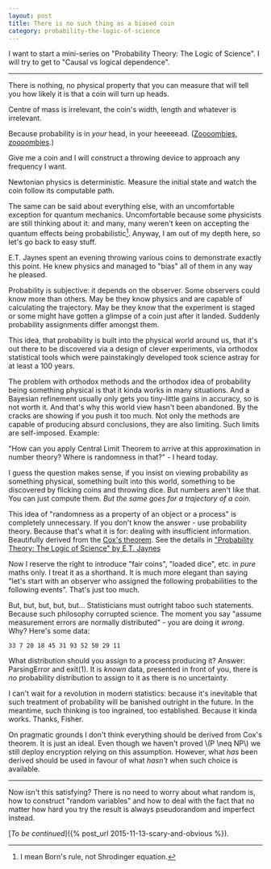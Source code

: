 ```yaml
---
layout: post
title: There is no such thing as a biased coin
category: probability-the-logic-of-science
---
```


I want to start a mini-series on "Probability Theory: The Logic of Science".
I will try to get to "Causal vs logical dependence".

------

There is nothing, no physical property that you can measure that will tell you
how likely it is that a coin will turn up heads.

Centre of mass is irrelevant, the coin's width, length and whatever is
irrelevant.

Because probability is in *your* head, in your heeeeead. ([Zoooombies,
zoooombies][cranberries].)

Give me a coin and I will construct a throwing device to approach any frequency
I want.

Newtonian physics is deterministic. Measure the initial state and watch the
coin follow its computable path.

The same can be said about everything else, with an uncomfortable exception for
quantum mechanics. Uncomfortable because some physicists are still thinking
about it: and many, many weren't keen on accepting the quantum effects being
probabilistic[^1].  Anyway, I am out of my depth here, so let's go back to
easy stuff.

E.T. Jaynes spent an evening throwing various coins to demonstrate exactly this
point. He knew physics and managed to "bias" all of them in any way he pleased.

Probability is subjective: it depends on the observer. Some observers could
know more than others. May be they know physics and are capable of calculating
the trajectory. May be they know that the experiment is staged or some might
have gotten a glimpse of a coin just after it landed. Suddenly probability
assignments differ amongst them.

This idea, that probability is built into the physical world around us, that
it's out there to be discovered via a design of clever experiments, via
orthodox statistical tools which were painstakingly developed took science
astray for at least a 100 years.

The problem with orthodox methods and the orthodox idea of probability
being something physical is that it kinda works in many situations. And a
Bayesian refinement usually only gets you tiny-little gains in accuracy, so is
not worth it. And that's why this world view hasn't been abandoned. By the
cracks are showing if you push it too much. Not only the methods are capable of
producing absurd conclusions, they are also limiting. Such limits are
self-imposed. Example:

"How can you apply Central Limit Theorem to arrive at this approximation in
number theory? Where is randomness in that?" - I heard today.

I guess the question makes sense, if you insist on viewing probability as
something physical, something built into this world, something to be discovered
by flicking coins and throwing dice. But numbers aren't like that. You can
just compute them. *But the same goes for a trajectory of a coin*.

This idea of "randomness as a property of an object or a process" is completely
unnecessary. If you don't know the answer - use probability theory. Because
that's what it is for: dealing with insufficient information. Beautifully
derived from the [Cox's theorem][cox]. See the details in ["Probability Theory:
The Logic of Science" by E.T. Jaynes][reviews]

Now I reserve the right to introduce "fair coins", "loaded dice", etc. in
*pure* maths only. I treat it as a shorthand. It is much more elegant than
saying "let's start with an observer who assigned the following probabilities
to the following events". That's just too much.

But, but, but, but, but... Statisticians must outright taboo such statements.
Because such philosophy corrupted science. The moment you say "assume
measurement errors are normally distributed" - you are doing it *wrong*. Why?
Here's some data:

~~~~~~~~~~
33 7 20 18 45 31 93 52 50 29 11
~~~~~~~~~~

What distribution should you assign to a process producing it? Answer:
ParsingError and exit(1). It is *known* data, presented in front of you, there
is *no* probability distribution to assign to it as there is no uncertainty.

I can't wait for a revolution in modern statistics: because it's inevitable
that such treatment of probability will be banished outright in the future.
In the meantime, such thinking is too ingrained, too established. Because it
kinda works. Thanks, Fisher.

On pragmatic grounds I don't think everything should be derived from Cox's
theorem. It is just an ideal. Even though we haven't proved \\(P \neq NP\\) we
still deploy encryption relying on this assumption. However, what *has* been
derived should be used in favour of what *hasn't* when such choice is
available.

-------

Now isn't this satisfying? There is no need to worry about what random is,
how to construct "random variables" and how to deal with the fact that
no matter how hard you try the result is always pseudorandom and imperfect
instead.

[*To be continued*]({% post_url 2015-11-13-scary-and-obvious %}).

[^1]: I mean Born's rule, not Shrodinger equation.

[cox]: https://en.wikipedia.org/wiki/Cox%27s_theorem
[reviews]: http://www.amazon.com/Probability-Theory-E-T-Jaynes/dp/0521592712/
[cranberries]: https://www.youtube.com/watch?v=6Ejga4kJUts
